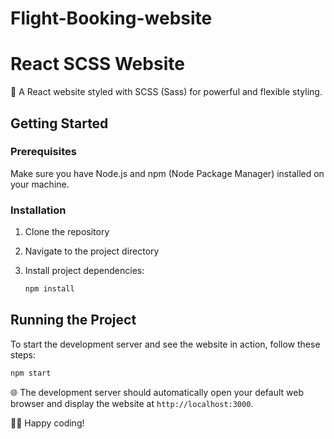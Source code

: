 # Flight-Booking-website

# React SCSS Website

🚀 A React website styled with SCSS (Sass) for powerful and flexible styling.

## Getting Started

### Prerequisites

Make sure you have Node.js and npm (Node Package Manager) installed on your machine.

### Installation

1. Clone the repository

2. Navigate to the project directory

3. Install project dependencies:

   ```bash
   npm install
   ```

## Running the Project

To start the development server and see the website in action, follow these steps:

```bash
npm start
```

🌐 The development server should automatically open your default web browser and display the website at `http://localhost:3000`.


👨‍💻 Happy coding!
